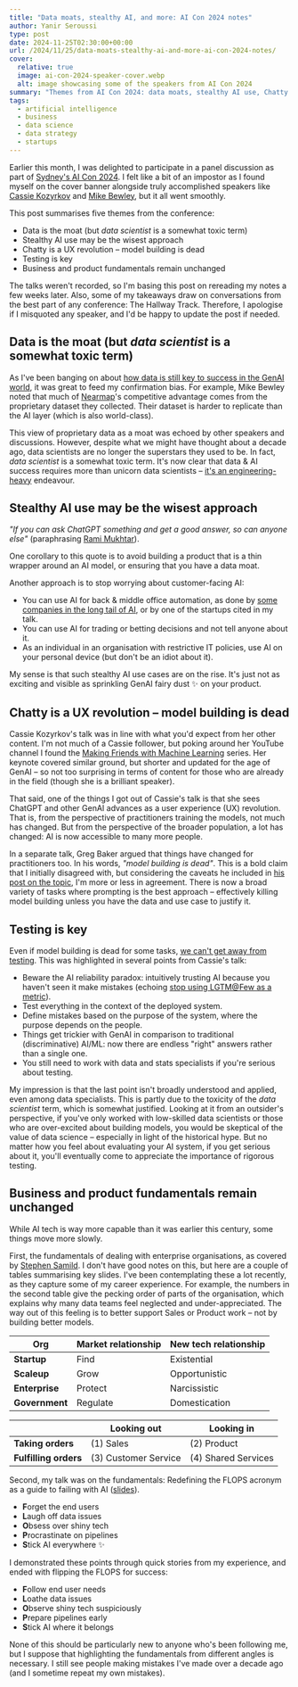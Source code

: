 ```yaml
---
title: "Data moats, stealthy AI, and more: AI Con 2024 notes"
author: Yanir Seroussi
type: post
date: 2024-11-25T02:30:00+00:00
url: /2024/11/25/data-moats-stealthy-ai-and-more-ai-con-2024-notes/
cover:
  relative: true
  image: ai-con-2024-speaker-cover.webp
  alt: image showcasing some of the speakers from AI Con 2024
summary: "Themes from AI Con 2024: data moats, stealthy AI use, Chatty's UX revolution, and enduring fundamentals."
tags:
  - artificial intelligence
  - business
  - data science
  - data strategy
  - startups
---
```

Earlier this month, I was delighted to participate in a panel discussion as part of [Sydney's AI Con 2024](https://www.aicon.org.au/event/9205e371-f13a-4688-9d36-20f5722230fd/summary).
I felt like a bit of an impostor as I found myself on the cover banner alongside truly accomplished speakers like [Cassie Kozyrkov](https://www.linkedin.com/in/kozyrkov/) and [Mike Bewley](https://www.linkedin.com/in/michaelbewley/), but it all went smoothly.

This post summarises five themes from the conference:
- Data is the moat (but _data scientist_ is a somewhat toxic term)
- Stealthy AI use may be the wisest approach
- Chatty is a UX revolution – model building is dead
- Testing is key
- Business and product fundamentals remain unchanged

The talks weren't recorded, so I'm basing this post on rereading my notes a few weeks later.
Also, some of my takeaways draw on conversations from the best part of any conference: The Hallway Track.
Therefore, I apologise if I misquoted any speaker, and I'd be happy to update the post if needed.

## Data is the moat (but _data scientist_ is a somewhat toxic term)

As I've been banging on about [how data is still key to success in the GenAI world](https://yanirseroussi.com/2024/06/17/ai-aint-gonna-save-you-from-bad-data/), it was great to feed my confirmation bias.
For example, Mike Bewley noted that much of [Nearmap](https://www.nearmap.com/au)'s competitive advantage comes from the proprietary dataset they collected.
Their dataset is harder to replicate than the AI layer (which is also world-class).

This view of proprietary data as a moat was echoed by other speakers and discussions.
However, despite what we might have thought about a decade ago, data scientists are no longer the superstars they used to be.
In fact, _data scientist_ is a somewhat toxic term.
It's now clear that data & AI success requires more than unicorn data scientists – [it's an engineering-heavy](https://yanirseroussi.com/2023/06/30/was-data-science-a-failure-mode-of-software-engineering/) endeavour.

## Stealthy AI use may be the wisest approach

_"If you can ask ChatGPT something and get a good answer, so can anyone else"_ (paraphrasing [Rami Mukhtar](https://www.linkedin.com/in/rami-mukhtar-a801801/)).

One corollary to this quote is to avoid building a product that is a thin wrapper around an AI model, or ensuring that you have a data moat.

Another approach is to stop worrying about customer-facing AI:
- You can use AI for back & middle office automation, as done by [some companies in the long tail of AI](https://research.contrary.com/deep-dive/long-tail-of-ai), or by one of the startups cited in my talk.
- You can use AI for trading or betting decisions and not tell anyone about it.
- As an individual in an organisation with restrictive IT policies, use AI on your personal device (but don't be an idiot about it).

My sense is that such stealthy AI use cases are on the rise. It's just not as exciting and visible as sprinkling GenAI fairy dust ✨ on your product.

## Chatty is a UX revolution – model building is dead

Cassie Kozyrkov's talk was in line with what you'd expect from her other content.
I'm not much of a Cassie follower, but poking around her YouTube channel I found the [Making Friends with Machine Learning](https://www.youtube.com/playlist?list=PLRKtJ4IpxJpDxl0NTvNYQWKCYzHNuy2xG) series.
Her keynote covered similar ground, but shorter and updated for the age of GenAI – so not too surprising in terms of content for those who are already in the field (though she is a brilliant speaker).

That said, one of the things I got out of Cassie's talk is that she sees ChatGPT and other GenAI advances as a user experience (UX) revolution.
That is, from the perspective of practitioners training the models, not much has changed.
But from the perspective of the broader population, a lot has changed: AI is now accessible to many more people.

In a separate talk, Greg Baker argued that things have changed for practitioners too.
In his words, _"model building is dead"_.
This is a bold claim that I initially disagreed with, but considering the caveats he included in [his post on the topic](https://solresol.substack.com/p/what-i-see-successful-gen-ai-projects), I'm more or less in agreement.
There is now a broad variety of tasks where prompting is the best approach – effectively killing model building unless you have the data and use case to justify it.

## Testing is key

Even if model building is dead for some tasks, [we can't get away from testing](https://yanirseroussi.com/2024/04/15/ai-does-not-obviate-the-need-for-testing-and-observability/).
This was highlighted in several points from Cassie's talk:
- Beware the AI reliability paradox: intuitively trusting AI because you haven't seen it make mistakes (echoing [stop using LGTM@Few as a metric](https://jxnl.github.io/blog/writing/2024/02/05/when-to-lgtm-at-k/)).
- Test everything in the context of the deployed system.
- Define mistakes based on the purpose of the system, where the purpose depends on the people.
- Things get trickier with GenAI in comparison to traditional (discriminative) AI/ML: now there are endless "right" answers rather than a single one.
- You still need to work with data and stats specialists if you're serious about testing.

My impression is that the last point isn't broadly understood and applied, even among data specialists.
This is partly due to the toxicity of the _data scientist_ term, which is somewhat justified.
Looking at it from an outsider's perspective, if you've only worked with low-skilled data scientists or those who are over-excited about building models, you would be skeptical of the value of data science – especially in light of the historical hype.
But no matter how you feel about evaluating your AI system, if you get serious about it, you'll eventually come to appreciate the importance of rigorous testing.

## Business and product fundamentals remain unchanged

While AI tech is way more capable than it was earlier this century, some things move more slowly.

First, the fundamentals of dealing with enterprise organisations, as covered by [Stephen Samild](https://www.linkedin.com/in/stephensamild/).
I don't have good notes on this, but here are a couple of tables summarising key slides.
I've been contemplating these a lot recently, as they capture some of my career experience.
For example, the numbers in the second table give the pecking order of parts of the organisation, which explains why many data teams feel neglected and under-appreciated.
The way out of this feeling is to better support Sales or Product work – not by building better models.

| Org            | Market relationship | New tech relationship |
|----------------|---------------------|-----------------------|
| **Startup**    | Find                | Existential           |
| **Scaleup**    | Grow                | Opportunistic         |
| **Enterprise** | Protect             | Narcissistic          |
| **Government** | Regulate            | Domestication         |

|                       | Looking out          | Looking in          |
|-----------------------|----------------------|---------------------|
| **Taking orders**     | (1) Sales            | (2) Product         |
| **Fulfilling orders** | (3) Customer Service | (4) Shared Services |

Second, my talk was on the fundamentals: Redefining the FLOPS acronym as a guide to failing with AI ([slides](we-need-more-flops-how-to-fail-with-ai.pdf)).
- **F**orget the end users
- **L**augh off data issues
- **O**bsess over shiny tech
- **P**rocrastinate on pipelines
- **S**tick AI everywhere ✨

I demonstrated these points through quick stories from my experience, and ended with flipping the FLOPS for success:
- **F**ollow end user needs
- **L**oathe data issues
- **O**bserve shiny tech suspiciously
- **P**repare pipelines early
- **S**tick AI where it belongs

None of this should be particularly new to anyone who's been following me, but I suppose that highlighting the fundamentals from different angles is necessary.
I still see people making mistakes I've made over a decade ago (and I sometime repeat my own mistakes).
